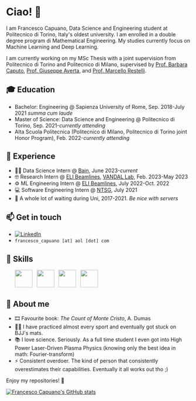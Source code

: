 # Ciao! 👋

I am Francesco Capuano, Data Science and Engineering student at Politecnico di Torino, Italy's oldest university. I am enrolled in a double degree program di Mathematical Engineering. My studies currently focus on Machine Learning and Deep Learning.

I am currently working on my MSc Thesis with a joint supervision from Politecnico di Torino and Politecnico di Milano, supervised by [Prof. Barbara Caputo](https://scholar.google.com/citations?user=mHbdIAwAAAAJ&hl=en), [Prof. Giuseppe Averta](https://scholar.google.it/citations?user=i4rm0tYAAAAJ&hl=en), and [Prof. Marcello Restelli](https://scholar.google.com/citations?user=xdgxRiEAAAAJ&hl=en).

## 🎓 **Education**

 - Bachelor: Engineering @ Sapienza University of Rome, Sep. 2018-July 2021 *summa cum laude*
 - Master of Science: Data Science and Engineering @ Politecnico di Torino, Sep. 2021-*currently attending*
 - Alta Scuola Politecnica (Politecnico di Milano, Politecnico di Torino joint Honor Program), Feb. 2022-*currently attending*

## 🚆 **Experience**
- 👨‍💻 Data Science Intern @ [Bain](https://www.bain.com/), June 2023-*current*
- 🤓 Research Intern @ [ELI Beamlines](https://www.eli-beams.eu/), [VANDAL Lab](http://vandal.polito.it/), Feb. 2023-May 2023
- ⚙️ ML Engineering Intern @ [ELI Beamlines](https://www.eli-beams.eu/), July 2022-Oct. 2022
- 💻 Software Engineering Intern @ [NTSG](https://www.ntsgen.com/en/), July 2021
- 🤵 A whole lot of waiting during Uni, 2017-2021. *Be nice with servers*

## 📫 **Get in touch**

- [![LinkedIn](https://img.shields.io/badge/-LinkedIn-blue?style=flat&logo=Linkedin&logoColor=white)](https://www.linkedin.com/in/fracapuano/)
- `francesco_capuano [at] aol [dot] com`

## 🚀 **Skills**

<ul>
        <img src='https://cdn.jsdelivr.net/gh/devicons/devicon/icons/python/python-original.svg' height='48'>  &nbsp 
        <img src='https://cdn.jsdelivr.net/gh/devicons/devicon/icons/pytorch/pytorch-original.svg' height='48'>  &nbsp
        <img src='https://cdn.jsdelivr.net/gh/devicons/devicon/icons/numpy/numpy-original.svg' height='48'>  &nbsp
        <img src='https://cdn.jsdelivr.net/gh/devicons/devicon/icons/matlab/matlab-original.svg' height='48'>  &nbsp

</ul>
 
## 🧠 **About me**

- 🎞️ Favourite book: _The Count of Monte Cristo_, A. Dumas
- 🏋🏼 I have practiced almost every sport and eventually got stuck on BJJ's mats.
- 📚 I love science. Seriously. As a full time student I even got into High Power Laser-Driven Plasma Physics (knowing only the best idea in math: Fourier-transform)
- ⚡ Consistent overdoer. The kind of person that consistently overestimates their capabilities. Eventually it all works out tho ;)

Enjoy my repositories! 🚀

[![Francesco Capuano's GitHub stats](https://github-readme-stats.vercel.app/api?username=fracapuano&hide=issues&count_private=true&show_icons=true&theme=github_dark_dimmed)](https://github.com/anuraghazra/github-readme-stats)

